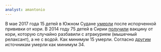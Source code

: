```yaml
---
analyst: amantonio
---
```


В мае 2017 года 15 детей в Южном Судане [умерли](http://www.npr.org/sections/goatsandsoda/2017/06/02/531268150/a-botched-vaccine-campaign-for-measles-killed-15-children-in-south-sudan) после испорченной прививки от кори.
В 2014 году 75 детей в Сирии [получили](https://www.ncbi.nlm.nih.gov/pubmed/25268026) вакцину от кори, которую случайно разбавили с атракурием (мышечный релаксант), а не с водой. Как минимум 15 умерли. Согласно [другим](https://www.theguardian.com/world/2014/sep/17/syrian-children-die-contaminated-measles-vaccine) источникам умерли как минимум 34.
